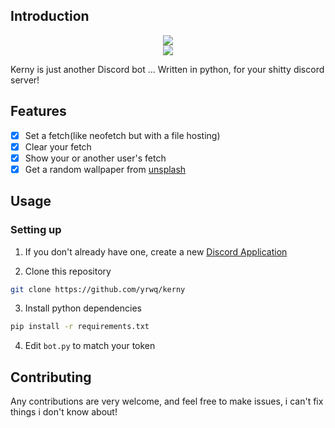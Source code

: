 ## Introduction

<p align="center">
<a href="https://python.org"><img src="https://ForTheBadge.com/images/badges/made-with-python.svg"></a>
<br>
<a href="https://makepullrequest.com"><img src="https://img.shields.io/badge/PRs-welcome-purple.svg?style=for-the-badge"></a>
</p>

Kerny is just another Discord bot ... Written in python, for your shitty discord server!

## Features

- [x] Set a fetch(like neofetch but with a file hosting)
- [x] Clear your fetch
- [x] Show your or another user's fetch
- [x] Get a random wallpaper from [unsplash](https://unsplash.com)

## Usage

### Setting up

1. If you don't already have one, create a new [Discord Application](https://discord.com/developers/applications)

2. Clone this repository

```bash
git clone https://github.com/yrwq/kerny
```

3. Install python dependencies

```bash
pip install -r requirements.txt
```

4. Edit `bot.py` to match your token

## Contributing

Any contributions are very welcome, and feel free to make issues, i can't fix things i don't know about!
